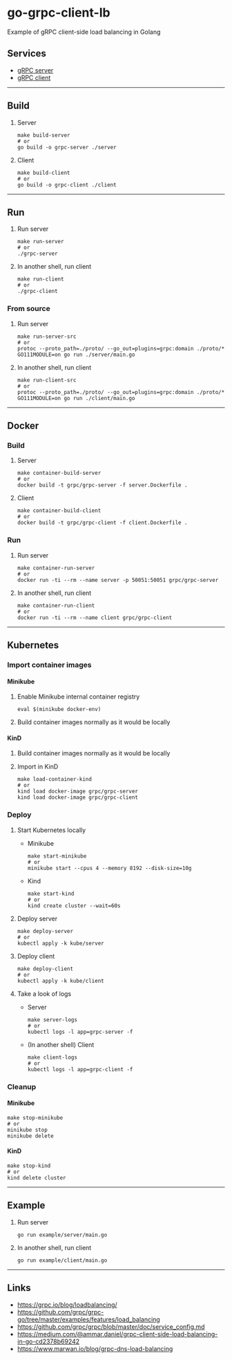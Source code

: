 
# go-grpc-client-lb
Example of gRPC client-side load balancing in Golang

## Services

- [gRPC server](server)
- [gRPC client](client)

---

## Build

1. Server
	```shell
    make build-server
    # or
	go build -o grpc-server ./server
	```

2. Client
	```shell
    make build-client
    # or
	go build -o grpc-client ./client
	```

---

## Run

1. Run server
	```shell
    make run-server
    # or
	./grpc-server
	```

2. In another shell, run client
	```shell
    make run-client
    # or
	./grpc-client
	```

### From source

1. Run server
	```shell
    make run-server-src
    # or
    protoc --proto_path=./proto/ --go_out=plugins=grpc:domain ./proto/*
	GO111MODULE=on go run ./server/main.go
	```

2. In another shell, run client
	```shell
    make run-client-src
    # or
    protoc --proto_path=./proto/ --go_out=plugins=grpc:domain ./proto/*
	GO111MODULE=on go run ./client/main.go
	```

---

## Docker

### Build

1. Server
	```shell
    make container-build-server
    # or
	docker build -t grpc/grpc-server -f server.Dockerfile .
	```

2. Client
	```shell
    make container-build-client
    # or
	docker build -t grpc/grpc-client -f client.Dockerfile .
	```

### Run

1. Run server
	```shell
    make container-run-server
    # or
	docker run -ti --rm --name server -p 50051:50051 grpc/grpc-server
	```

2. In another shell, run client
	```shell
    make container-run-client
    # or
	docker run -ti --rm --name client grpc/grpc-client
	```

---

## Kubernetes

### Import container images

#### Minikube

1. Enable Minikube internal container registry
    ```shell
    eval $(minikube docker-env)
    ```

2. Build container images normally as it would be locally

#### KinD

1. Build container images normally as it would be locally

2. Import in KinD
    ```shell
    make load-container-kind
    # or
    kind load docker-image grpc/grpc-server
    kind load docker-image grpc/grpc-client
    ```

### Deploy

1. Start Kubernetes locally

    - Minikube
        ```shell
        make start-minikube
        # or
        minikube start --cpus 4 --memory 8192 --disk-size=10g
        ```

    - Kind
        ```shell
        make start-kind
        # or
        kind create cluster --wait=60s
        ```

2. Deploy server
    ```shell
    make deploy-server
    # or
    kubectl apply -k kube/server
    ```

3. Deploy client
    ```shell
    make deploy-client
    # or
    kubectl apply -k kube/client
    ```

4. Take a look of logs
    - Server
        ```shell
        make server-logs
        # or
        kubectl logs -l app=grpc-server -f
        ```
    - (In another shell) Client
        ```shell
        make client-logs
        # or
        kubectl logs -l app=grpc-client -f
        ```

### Cleanup

#### Minikube
```shell
make stop-minikube
# or
minikube stop
minikube delete
```

#### KinD
```shell
make stop-kind
# or
kind delete cluster
```

---

## Example

1. Run server
    ```shell
    go run example/server/main.go
    ```

2. In another shell, run client
    ```shell
    go run example/client/main.go
    ```

---

## Links
- https://grpc.io/blog/loadbalancing/
- https://github.com/grpc/grpc-go/tree/master/examples/features/load_balancing
- https://github.com/grpc/grpc/blob/master/doc/service_config.md
- https://medium.com/@ammar.daniel/grpc-client-side-load-balancing-in-go-cd2378b69242
- https://www.marwan.io/blog/grpc-dns-load-balancing
